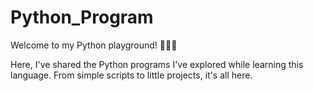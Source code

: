 # Python_Program

Welcome to my Python playground! 🐍✨🚀 

Here, I've shared the Python programs I've explored while learning this language. From simple scripts to little projects, it's all here.
